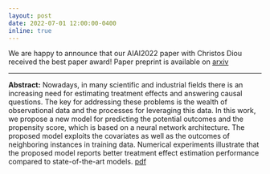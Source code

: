 ```yaml
---
layout: post
date: 2022-07-01 12:00:00-0400
inline: true
---
```


We are happy to announce that our AIAI2022 paper with Christos Diou received the best paper award! Paper preprint is available on [arxiv](https://arxiv.org/abs/2205.11106)

***

**Abstract:** Nowadays, in many scientific and industrial fields there is an increasing need for estimating treatment effects and answering causal questions. The key for addressing these problems is the wealth of observational data and the processes for leveraging this data. In this work, we propose a new model for predicting the potential outcomes and the propensity score, which is based on a neural network architecture. The proposed model exploits the covariates as well as the outcomes of neighboring instances in training data. Numerical experiments illustrate that the proposed model reports better treatment effect estimation performance compared to state-of-the-art models. [pdf](https://link.springer.com/chapter/10.1007/978-3-031-08337-2_13)